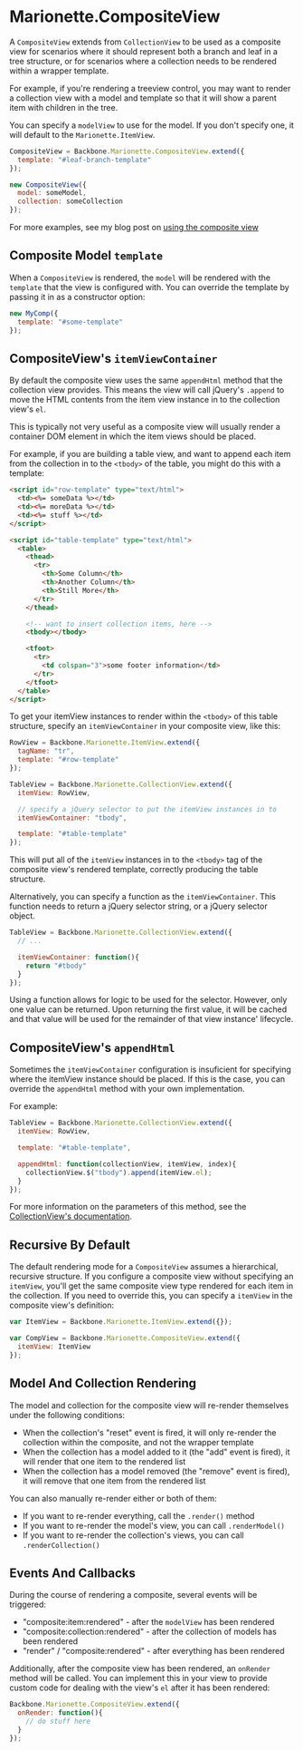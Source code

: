 # Marionette.CompositeView

A `CompositeView` extends from `CollectionView` to be used as a 
composite view for scenarios where it should represent both a 
branch and leaf in a tree structure, or for scenarios where a
collection needs to be rendered within a wrapper template.

For example, if you're rendering a treeview control, you may 
want to render a collection view with a model and template so 
that it will show a parent item with children in the tree.

You can specify a `modelView` to use for the model. If you don't
specify one, it will default to the `Marionette.ItemView`.

```js
CompositeView = Backbone.Marionette.CompositeView.extend({
  template: "#leaf-branch-template"
});

new CompositeView({
  model: someModel,
  collection: someCollection
});
```

For more examples, see my blog post on 
[using the composite view](http://lostechies.com/derickbailey/2012/04/05/composite-views-tree-structures-tables-and-more/)

## Composite Model `template`

When a `CompositeView` is rendered, the `model` will be rendered
with the `template` that the view is configured with. You can
override the template by passing it in as a constructor option:

```js
new MyComp({
  template: "#some-template"
});
```

## CompositeView's `itemViewContainer`

By default the composite view uses the same `appendHtml` method that the
collection view provides. This means the view will call jQuery's `.append` 
to move the HTML contents from the item view instance in to the collection
view's `el`. 

This is typically not very useful as a composite view will usually render
a container DOM element in which the item views should be placed.

For example, if you are building a table view, and want to append each
item from the collection in to the `<tbody>` of the table, you might
do this with a template:

```html
<script id="row-template" type="text/html">
  <td><%= someData %></td>
  <td><%= moreData %></td>
  <td><%= stuff %></td>
</script>

<script id="table-template" type="text/html">
  <table>
    <thead>
      <tr>
        <th>Some Column</th>
        <th>Another Column</th>
        <th>Still More</th>
      </tr>
    </thead>

    <!-- want to insert collection items, here -->
    <tbody></tbody>

    <tfoot>
      <tr>
        <td colspan="3">some footer information</td>
      </tr>
    </tfoot>
  </table>
</script>
```

To get your itemView instances to render within the `<tbody>` of this
table structure, specify an `itemViewContainer` in your composite view,
like this:

```js
RowView = Backbone.Marionette.ItemView.extend({
  tagName: "tr",
  template: "#row-template"
});

TableView = Backbone.Marionette.CollectionView.extend({
  itemView: RowView,

  // specify a jQuery selector to put the itemView instances in to
  itemViewContainer: "tbody",

  template: "#table-template"
});
```

This will put all of the `itemView` instances in to the `<tbody>` tag of
the composite view's rendered template, correctly producing the table
structure.

Alternatively, you can specify a function as the `itemViewContainer`. This
function needs to return a jQuery selector string, or a jQuery selector
object.

```js
TableView = Backbone.Marionette.CollectionView.extend({
  // ...

  itemViewContainer: function(){
    return "#tbody"
  }
});
```

Using a function allows for logic to be used for the selector. However,
only one value can be returned. Upon returning the first value, it will
be cached and that value will be used for the remainder of that view
instance' lifecycle.

## CompositeView's `appendHtml`


Sometimes the `itemViewContainer` configuration is insuficient for
specifying where the itemView instance should be placed. If this is the
case, you can override the `appendHtml` method with your own implementation.

For example:

```js
TableView = Backbone.Marionette.CollectionView.extend({
  itemView: RowView,

  template: "#table-template",

  appendHtml: function(collectionView, itemView, index){
    collectionView.$("tbody").append(itemView.el);
  }
});
```

For more information on the parameters of this method, see the
[CollectionView's documentation](https://github.com/derickbailey/backbone.marionette/blob/master/docs/marionette.collectionview.md).

## Recursive By Default

The default rendering mode for a `CompositeView` assumes a
hierarchical, recursive structure. If you configure a composite
view without specifying an `itemView`, you'll get the same
composite view type rendered for each item in the collection. If
you need to override this, you can specify a `itemView` in the
composite view's definition:

```js
var ItemView = Backbone.Marionette.ItemView.extend({});

var CompView = Backbone.Marionette.CompositeView.extend({
  itemView: ItemView
});
```

## Model And Collection Rendering

The model and collection for the composite view will re-render
themselves under the following conditions:

* When the collection's "reset" event is fired, it will only re-render the collection within the composite, and not the wrapper template
* When the collection has a model added to it (the "add" event is fired), it will render that one item to the rendered list
* When the collection has a model removed (the "remove" event is fired), it will remove that one item from the rendered list

You can also manually re-render either or both of them:

* If you want to re-render everything, call the `.render()` method
* If you want to re-render the model's view, you can call `.renderModel()`
* If you want to re-render the collection's views, you can call `.renderCollection()`

## Events And Callbacks

During the course of rendering a composite, several events will
be triggered:

* "composite:item:rendered" - after the `modelView` has been rendered
* "composite:collection:rendered" - after the collection of models has been rendered
* "render" / "composite:rendered" - after everything has been rendered

Additionally, after the composite view has been rendered, an 
`onRender` method will be called. You can implement this in 
your view to provide custom code for dealing with the view's 
`el` after it has been rendered:

```js
Backbone.Marionette.CompositeView.extend({
  onRender: function(){
    // do stuff here
  }
});
```


